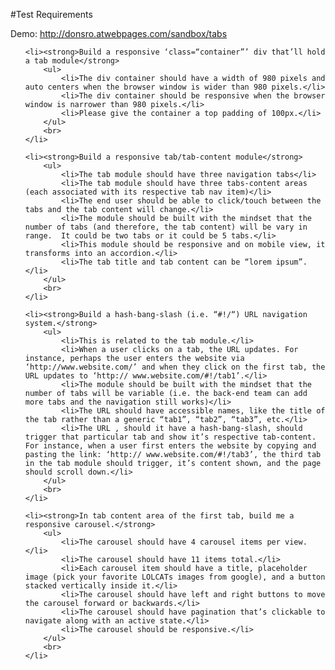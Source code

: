 #Test Requirements

Demo: http://donsro.atwebpages.com/sandbox/tabs

<ol>

	<li><strong>Build a responsive ‘class=“container”’ div that’ll hold a tab module</strong>
		<ul>
			<li>The div container should have a width of 980 pixels and auto centers when the browser window is wider than 980 pixels.</li>
			<li>The div container should be responsive when the browser window is narrower than 980 pixels.</li>
			<li>Please give the container a top padding of 100px.</li>
		</ul>
		<br>
	</li>
 
	<li><strong>Build a responsive tab/tab-content module</strong>
		<ul>
			<li>The tab module should have three navigation tabs</li>
			<li>The tab module should have three tabs-content areas (each associated with its respective tab nav item)</li>
			<li>The end user should be able to click/touch between the tabs and the tab content will change.</li>
			<li>The module should be built with the mindset that the number of tabs (and therefore, the tab content) will be vary in range.  It could be two tabs or it could be 5 tabs.</li>
			<li>This module should be responsive and on mobile view, it transforms into an accordion.</li>
			<li>The tab title and tab content can be “lorem ipsum”.</li>
		</ul>
		<br>
	</li>
 
	<li><strong>Build a hash-bang-slash (i.e. “#!/“) URL navigation system.</strong>	
		<ul>
			<li>This is related to the tab module.</li>
			<li>When a user clicks on a tab, the URL updates. For instance, perhaps the user enters the website via ‘http://www.website.com/’ and when they click on the first tab, the URL updates to ‘http:// www.website.com/#!/tab1’.</li>
			<li>The module should be built with the mindset that the number of tabs will be variable (i.e. the back-end team can add more tabs and the navigation still works)</li>
			<li>The URL should have accessible names, like the title of the tab rather than a generic “tab1”, “tab2”, “tab3”, etc.</li>
			<li>The URL , should it have a hash-bang-slash, should trigger that particular tab and show it’s respective tab-content.  For instance, when a user first enters the website by copying and pasting the link: ‘http:// www.website.com/#!/tab3’, the third tab in the tab module should trigger, it’s content shown, and the page should scroll down.</li>
		</ul>
		<br>
	</li>
 
	<li><strong>In tab content area of the first tab, build me a responsive carousel.</strong>
		<ul>
			<li>The carousel should have 4 carousel items per view.</li>
			<li>The carousel should have 11 items total.</li>
			<li>Each carousel item should have a title, placeholder image (pick your favorite LOLCATs images from google), and a button stacked vertically inside it.</li>
			<li>The carousel should have left and right buttons to move the carousel forward or backwards.</li>
			<li>The carousel should have pagination that’s clickable to navigate along with an active state.</li>
			<li>The carousel should be responsive.</li>		
		</ul>
		<br>
	</li>
	
</ol>
